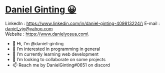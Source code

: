 # [Daniel Ginting 😀](https://danielyosua.com)


LinkedIn : https://www.linkedin.com/in/daniel-ginting-409813224/\
E-mail : daniel_yjg@yahoo.com\
Website : https://www.danielyosua,com\


- 👋 Hi, I’m @daniel-ginting
- 👀 I’m interested in programming in general
- 🌱 I’m currently learning web development
- 💞️ I’m looking to collaborate on some projects
- 📫 Reach me by DanielGinting#0651 on discord


<!---
daniel-ginting/daniel-ginting is a ✨ special ✨ repository because its `README.md` (this file) appears on your GitHub profile.
You can click the Preview link to take a look at your changes.
--->


<!-- Some of my significant projects: -->
